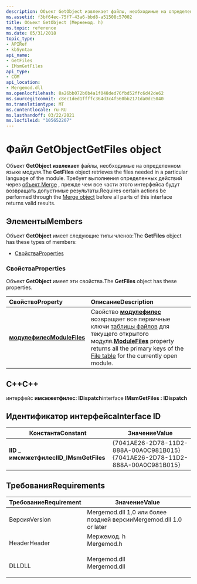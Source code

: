 ```yaml
---
description: Объект GetObject извлекает файлы, необходимые на определенном языке модуля. Требует выполнения определенных действий через объект MERGE, прежде чем все части этого интерфейса будут возвращать допустимые результаты.
ms.assetid: f3bf64ec-75f7-43a6-bbd8-a51508c57002
title: Объект GetObject (Мержемод. h)
ms.topic: reference
ms.date: 05/31/2018
topic_type:
- APIRef
- kbSyntax
api_name:
- GetFiles
- IMsmGetFiles
api_type:
- COM
api_location:
- Mergemod.dll
ms.openlocfilehash: 8a26bb072b0b4a1f048ded76fbd52ffc6d42de62
ms.sourcegitcommit: c8ec1ded1ffffc364d3c4f560bb2171da0dc5040
ms.translationtype: MT
ms.contentlocale: ru-RU
ms.lasthandoff: 03/22/2021
ms.locfileid: "105652207"
---
```

# <a name="getfiles-object"></a><span data-ttu-id="81f67-104">Файл GetObject</span><span class="sxs-lookup"><span data-stu-id="81f67-104">GetFiles object</span></span>

<span data-ttu-id="81f67-105">Объект **GetObject извлекает** файлы, необходимые на определенном языке модуля.</span><span class="sxs-lookup"><span data-stu-id="81f67-105">The **GetFiles** object retrieves the files needed in a particular language of the module.</span></span> <span data-ttu-id="81f67-106">Требует выполнения определенных действий через [объект Merge](merge-object.md) , прежде чем все части этого интерфейса будут возвращать допустимые результаты.</span><span class="sxs-lookup"><span data-stu-id="81f67-106">Requires certain actions be performed through the [Merge object](merge-object.md) before all parts of this interface returns valid results.</span></span>

## <a name="members"></a><span data-ttu-id="81f67-107">Элементы</span><span class="sxs-lookup"><span data-stu-id="81f67-107">Members</span></span>

<span data-ttu-id="81f67-108">Объект **GetObject** имеет следующие типы членов:</span><span class="sxs-lookup"><span data-stu-id="81f67-108">The **GetFiles** object has these types of members:</span></span>

-   [<span data-ttu-id="81f67-109">Свойства</span><span class="sxs-lookup"><span data-stu-id="81f67-109">Properties</span></span>](#properties)

### <a name="properties"></a><span data-ttu-id="81f67-110">Свойства</span><span class="sxs-lookup"><span data-stu-id="81f67-110">Properties</span></span>

<span data-ttu-id="81f67-111">Объект **GetObject** имеет эти свойства.</span><span class="sxs-lookup"><span data-stu-id="81f67-111">The **GetFiles** object has these properties.</span></span>



| <span data-ttu-id="81f67-112">Свойство</span><span class="sxs-lookup"><span data-stu-id="81f67-112">Property</span></span>                                               | <span data-ttu-id="81f67-113">Описание</span><span class="sxs-lookup"><span data-stu-id="81f67-113">Description</span></span>                                                                                                                                                     |
|:-------------------------------------------------------|:----------------------------------------------------------------------------------------------------------------------------------------------------------------|
| [<span data-ttu-id="81f67-114">**модулефилес**</span><span class="sxs-lookup"><span data-stu-id="81f67-114">**ModuleFiles**</span></span>](getfiles-modulefiles.md)<br/> | <span data-ttu-id="81f67-115">Свойство [**модулефилес**](getfiles-modulefiles.md) возвращает все первичные ключи [таблицы файлов](file-table.md) для текущего открытого модуля.</span><span class="sxs-lookup"><span data-stu-id="81f67-115">[**ModuleFiles**](getfiles-modulefiles.md) property returns all the primary keys of the [File table](file-table.md) for the currently open module.</span></span><br/> |



 

## <a name="c"></a><span data-ttu-id="81f67-116">C++</span><span class="sxs-lookup"><span data-stu-id="81f67-116">C++</span></span>

<span data-ttu-id="81f67-117">интерфейс **имсмжетфилес: IDispatch**</span><span class="sxs-lookup"><span data-stu-id="81f67-117">interface **IMsmGetFiles : IDispatch**</span></span>

## <a name="interface-id"></a><span data-ttu-id="81f67-118">Идентификатор интерфейса</span><span class="sxs-lookup"><span data-stu-id="81f67-118">Interface ID</span></span>



| <span data-ttu-id="81f67-119">Константа</span><span class="sxs-lookup"><span data-stu-id="81f67-119">Constant</span></span>              | <span data-ttu-id="81f67-120">Значение</span><span class="sxs-lookup"><span data-stu-id="81f67-120">Value</span></span>                                  |
|-----------------------|----------------------------------------|
| <span data-ttu-id="81f67-121">**IID \_ имсмжетфилес**</span><span class="sxs-lookup"><span data-stu-id="81f67-121">**IID\_IMsmGetFiles**</span></span> | <span data-ttu-id="81f67-122">{7041AE26-2D78-11D2-888A-00A0C981B015}</span><span class="sxs-lookup"><span data-stu-id="81f67-122">{7041AE26-2D78-11D2-888A-00A0C981B015}</span></span> |



 

## <a name="requirements"></a><span data-ttu-id="81f67-123">Требования</span><span class="sxs-lookup"><span data-stu-id="81f67-123">Requirements</span></span>



| <span data-ttu-id="81f67-124">Требование</span><span class="sxs-lookup"><span data-stu-id="81f67-124">Requirement</span></span> | <span data-ttu-id="81f67-125">Значение</span><span class="sxs-lookup"><span data-stu-id="81f67-125">Value</span></span> |
|--------------------|-----------------------------------------------------------------------------------------|
| <span data-ttu-id="81f67-126">Версия</span><span class="sxs-lookup"><span data-stu-id="81f67-126">Version</span></span><br/> | <span data-ttu-id="81f67-127">Mergemod.dll 1,0 или более поздней версии</span><span class="sxs-lookup"><span data-stu-id="81f67-127">Mergemod.dll 1.0 or later</span></span><br/>                                                    |
| <span data-ttu-id="81f67-128">Header</span><span class="sxs-lookup"><span data-stu-id="81f67-128">Header</span></span><br/>  | <dl> <span data-ttu-id="81f67-129"><dt>Мержемод. h</dt></span><span class="sxs-lookup"><span data-stu-id="81f67-129"><dt>Mergemod.h</dt></span></span> </dl>   |
| <span data-ttu-id="81f67-130">DLL</span><span class="sxs-lookup"><span data-stu-id="81f67-130">DLL</span></span><br/>     | <dl> <span data-ttu-id="81f67-131"><dt>Mergemod.dll</dt></span><span class="sxs-lookup"><span data-stu-id="81f67-131"><dt>Mergemod.dll</dt></span></span> </dl> |



 

 




